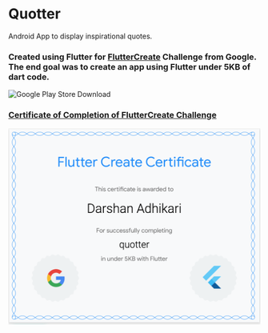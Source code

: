 # Quotter

Android App to display inspirational quotes.

### Created using Flutter for [FlutterCreate](https://flutter.dev/create) Challenge from Google. The end goal was to create an app using Flutter under 5KB of dart code.

![Google Play Store Download](https://play.google.com/intl/en_us/badges/images/generic/en_badge_web_generic.png)

### [Certificate of Completion of FlutterCreate Challenge](https://www.credential.net/a0rdblls?key=8938a64459cae1a2484b625f37a1cea42a09884bd7dd077ad9ab8735f93ad40a)

![Certificate Screenshot](https://raw.githubusercontent.com/99darshan/quotter/master/assets/Screen%20Shot%202019-08-12%20at%208.00.11%20PM.png)






